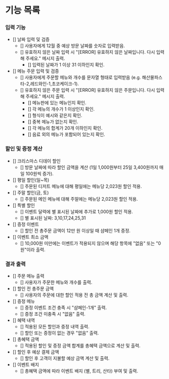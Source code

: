 # 기능 목록

### 입력 기능

- [] 날짜 입력 및 검증
    - [] 사용자에게 12월 중 예상 방문 날짜를 숫자로 입력받음.
    - [] 유효하지 않은 날짜 입력 시 "[ERROR] 유효하지 않은 날짜입니다. 다시 입력해 주세요." 메시지 출력.
        - [] 입력된 날짜가 1 이상 31 이하인지 확인.
- [] 메뉴 주문 입력 및 검증
    - [] 사용자에게 주문할 메뉴와 개수를 문자열 형태로 입력받음 (e.g. 해산물파스타-2,레드와인-1,초코케이크-1).
    - [] 유효하지 않은 주문 입력 시 "[ERROR] 유효하지 않은 주문입니다. 다시 입력해 주세요." 메시지 출력.
        - [] 메뉴판에 있는 메뉴인지 확인.
        - [] 각 메뉴의 개수가 1 이상인지 확인.
        - [] 형식이 예시와 같은지 확인.
        - [] 중복 메뉴가 없는지 확인.
        - [] 각 메뉴의 합계가 20개 이하인지 확인.
        - [] 음료 외의 메뉴가 포함되어 있는지 확인.

### 할인 및 증정 계산

- [] 크리스마스 디데이 할인
    - [] 방문 날짜에 따라 할인 금액을 계산 (1일 1,000원부터 25일 3,400원까지 매일 100원씩 증가).
- [] 평일 할인(일~목)
    - [] 주문된 디저트 메뉴에 대해 평일에는 메뉴당 2,023원 할인 적용.
- [] 주말 할인(금, 토)
    - [] 주문된 메인 메뉴에 대해 주말에는 메뉴당 2,023원 할인 적용.
- [] 특별 할인
    - [] 이벤트 달력에 별 표시된 날짜에 추가로 1,000원 할인 적용.
    - [] 별 표시된 날짜: 3,10,17,24,25,31
- [] 증정 이벤트
    - [] 할인 전 총주문 금액이 12만 원 이상일 때 샴페인 1개 증정.
- [] 이벤트 최소 금액
    - [] 10,000원 미만에는 이벤트가 적용되지 않으며 해당 항목에 "없음" 또는 "0원"이라 출력.

### 결과 출력

- [] 주문 메뉴 출력
    - [] 사용자가 주문한 메뉴와 개수를 출력.
- [] 할인 전 총주문 금액
    - [] 사용자의 주문에 대한 할인 적용 전 총 금액 계산 및 출력.
- [] 증정 메뉴
    - [] 증정 이벤트 조건 충족 시 "샴페인-1개" 출력.
    - [] 증정 조건 미충족 시 "없음" 출력.
- [] 혜택 내역
    - [] 적용된 모든 할인과 증정 내역 출력.
    - [] 할인 또는 증정이 없는 경우 "없음" 출력.
- [] 총혜택 금액
    - [] 적용된 할인 및 증정 금액 합계를 총혜택 금액으로 계산 및 출력.
- [] 할인 후 예상 결제 금액
    - [] 할인 후 고객이 지불할 예상 금액 계산 및 출력.
- [] 이벤트 배지
    - [] 총혜택 금액에 따라 이벤트 배지 (별, 트리, 산타) 부여 및 출력.
